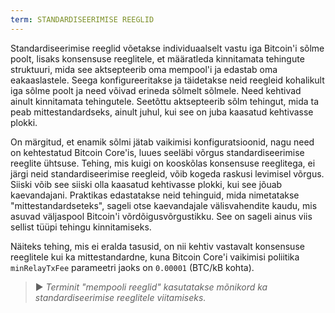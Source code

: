 ```yaml
---
term: STANDARDISEERIMISE REEGLID
---
```


Standardiseerimise reeglid võetakse individuaalselt vastu iga Bitcoin'i sõlme poolt, lisaks konsensuse reeglitele, et määratleda kinnitamata tehingute struktuuri, mida see aktsepteerib oma mempool'i ja edastab oma eakaaslastele. Seega konfigureeritakse ja täidetakse neid reegleid kohalikult iga sõlme poolt ja need võivad erineda sõlmelt sõlmele. Need kehtivad ainult kinnitamata tehingutele. Seetõttu aktsepteerib sõlm tehingut, mida ta peab mittestandardseks, ainult juhul, kui see on juba kaasatud kehtivasse plokki.

On märgitud, et enamik sõlmi jätab vaikimisi konfiguratsioonid, nagu need on kehtestatud Bitcoin Core'is, luues seeläbi võrgus standardiseerimise reeglite ühtsuse. Tehing, mis kuigi on kooskõlas konsensuse reeglitega, ei järgi neid standardiseerimise reegleid, võib kogeda raskusi levimisel võrgus. Siiski võib see siiski olla kaasatud kehtivasse plokki, kui see jõuab kaevandajani. Praktikas edastatakse neid tehinguid, mida nimetatakse "mittestandardseteks", sageli otse kaevandajale välisvahendite kaudu, mis asuvad väljaspool Bitcoin'i võrdõigusvõrgustikku. See on sageli ainus viis sellist tüüpi tehingu kinnitamiseks.

Näiteks tehing, mis ei eralda tasusid, on nii kehtiv vastavalt konsensuse reeglitele kui ka mittestandardne, kuna Bitcoin Core'i vaikimisi poliitika `minRelayTxFee` parameetri jaoks on `0.00001` (BTC/kB kohta).

> ► *Terminit "mempooli reeglid" kasutatakse mõnikord ka standardiseerimise reeglitele viitamiseks.*